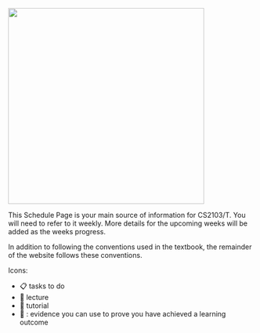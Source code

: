<div id="essential">

<img src="{{baseUrl}}/images/growingPlant.png" width="400">

<tip-box type="important"> 

This Schedule Page is your main source of information for CS2103/T. You will need to refer to it weekly. More details for the upcoming weeks will be added as the weeks progress.

</tip-box>

<panel header="Using the textbook" expanded>
  <include src="../../book/about/usage.md#browsers"/>
  <include src="../../book/about/usage.md#layers"/>
</panel>

</div>
<div id="more">

<panel header="More info about using the textbook" expanded>
  <include src="../../book/about/usage.md#conventions"/>
  <include src="../../book/about/usage.md#saving"/>
  <include src="../../book/about/usage.md#printing"/>
</panel>

<panel header="Additional conventions used in the website" expanded>

In addition to following the conventions used in the textbook, the remainder of the website follows these conventions.

Icons:

* :clipboard: tasks to do 
* :mega: lecture
* :raising_hand: tutorial 
* :dart: : evidence you can use to prove you have achieved a learning outcome

</panel>

</div>